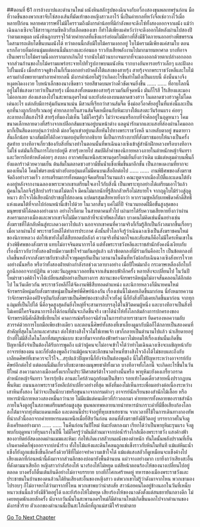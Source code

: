##ตอนที่ 61 การล้างบาปและตำนานใหม่
ผนังหินสลักรูปของฉินจงกับอวี่กงสองขุนพลเทพรุ่นก่อน มือที่วาดขึ้นของพวกเขาจับโซ่สองเส้นที่มัดเท้าของหญิงสาวเอาไว้ นี่เป็นค่ายกลที่หวังจื่อเช่อวางไว้เมื่อหลายปีก่อน หลายศตวรรษที่ไม่มีใครรวมถึงมังกรดำน้อยที่มีกำลังพอจะดึงโซ่ทั้งสองออกจากผนัง แม้ว่าเฉินฉางเซิงจะใช้สารานุกรมซีหลิวกับเลือดของเขา ก็ทำได้เพียงแค่หวังว่าจะดึงออกได้หลังผ่านไปสองปี ว่าตามเหตุผล ผนังหินถูกบรรจุไว้ด้วยค่ายกลที่แข็งแกร่งย่อมไม่มีทางที่สิ่งมีชีวิตภายนอกอย่างพืชพรรณใดสามารถเติบโตขึ้นบนผนังได้ ทว่าตอนนี้กลับมีใบไม้ครามงอกอยู่
ใบไม้ครามมีเพียงแค่สามใบ ตอนแรกก็อวบอิ่มอ่อนนุ่มแต่ตอนนี้มันบางและอ่อนแอ ราวกับเสียพลังงานไปมากมายมหาศาล
บางทีอาจเป็นเพราะใบไม้ครามนี้งอกรากมากเกินไป
รากนับไม่ถ้วนบางจนยากที่จะมองออกด้วยตาเปล่างอกออกจากส่วนก้านของใบไม้ครามแพร่กระจายไปทั่วรูปภาพบนผนังหิน รากบางอันหารอยร้าวเล็กๆ และฝังลงไปในผนัง เมื่อสำรวจดูข้างในก็เริ่มงอกอย่างบ้าคลั่งใต้แสงของสายรุ้ง
สายรุ้งจากพระราชวังหลีและใบไม้ครามกำลังพยายามทำลายค่ายกลนี้
มังกรดำน้อยไม่รู้ว่าเกิดอะไรขึ้นทำไมถึงเป็นแบบนี้ ดังนั้นนางจึงหงุดหงิดงงงวย ใบหน้าเล็กของนางซีดขาว รอยสีชาดบนหว่างคิ้วชัดเจนยิ่งขึ้น
……
……
ที่อาบโลกนี้อยู่ไม่ใช่แสงดาวทว่าเป็นสายรุ้ง
เมื่อแสงทั้งหมดของสายรุ้งรวมกันที่จุดหนึ่ง มันก็ไร้สี ไร้เสียงและมองไม่ออกเลย ส่องแสงลงไปในสะพานอุดรใหม่ และยังส่องลงบนตลาดซวงฮวา
ในตลาดซวงฮวาดูไม่โดดเด่นอะไร แต่กลับมีการคุ้มกันหนาแน่น มีสวนที่เรียกว่าสวนส้มจี๊ด ซึ่งม่ออวี่อาศัยอยู่ในที่แห่งนี้และเป็นคุกที่นางถูกกักบริเวณอยู่
ค่ายกลภายในสวนส้มจี๊ดเหมือนกับหิมะบางใต้แสงตะวันร้อนแรง ค่อยๆ ละลายลงใต้แสงไร้สี สายรุ้งที่มองไม่เห็น ไม่มีใครรู้ตัว ไม่ว่าจะคนหรือกบที่จำศีลอยู่ในฤดูหนาว
โคมขนาดเล็กหลายดวงที่สร้างจากเปลือกส้มแขวนอยู่บนหน้าต่าง แลดูน่ารักมากและแสงที่ส่องผ่านโคมออกมาก็เป็นสีแดงอบอุ่นกว่าปกติ
ม่ออวี่คุกเข่าอยู่บนเสื่อหันไปทางพระราชวังหลี นางหลับตาอยู่ ขนตายาวสั่นเล็กน้อย นางสัมผัสได้ถึงความอบอุ่นที่ยากอธิบาย
นี่เป็นการล้างบาปที่สังฆราชมอบให้นางเป็นครั้งสุดท้าย บางทีอาจเกี่ยวข้องกับสิ่งที่นางทำในตอนนั้นที่พาเฉินฉางเซิงเข้าสู่สำนักฝึกหลวงหรือบางทีอาจไม่ใช่ แต่มันก็เป็นการไถ่บาปอยู่ดี
สายรุ้งหายไป สมบัติล้ำค่าของนิกายหลวงภายในตำหนักหญ้าจันทราและวิหารอีกห้าหลังค่อยๆ สงบลง
อากาศเย็นเหนือสะพานอุดรใหม่เย็นยิ่งกว่าเดิม แม้แต่หลุมดำบนพื้นก็ยังแตกร้าวด้วยความเย็น
ต้นส้มในตลาดซวงฮวามีชั้นน้ำแข็งเพิ่มขึ้นมาอีกชั้น เป็นภาพงดงามที่ยากจะมองเห็นได้ โคมไฟตรงหน้าต่างยังอบอุ่นแต่ไม่มีคนบนเสื่ออีกต่อไป
……
……
งานพิธีศพของสังฆราชจัดถึงอย่างรวดเร็ว การเตรียมการทั้งหมดถูกจัดเตรียมไว้นานแล้ว
คณะทูตจากเมืองไป๋ตี้และแดนใต้ยังคงอยู่หลังจากงานฉลองเพราะพวกเขาเตรียมใจเอาไว้กับสิ่งนี้
เป็นเพราะทุกอย่างได้เตรียมเอาไว้แล้วผู้คนในโลกจึงรู้สึกปวกร้าวแต่ไม่ตกใจ มีคนไม่มากนักที่รู้สึกกลัวหรือไม่สบายใจ
จากฤดูใบไม้ร่วงสู่ฤดูหนาว ต้าโจวได้เสียงนักปราชญ์ไปสองคน แปดมรสุมเสียหายยิ่งกว่า หากรวมซูหลีกับเทพธิดาศักดิ์สิทธิ์แห่งแดนใต้ที่จากไปก่อนหน้านี้เข้าไปด้วย ในเวลาสั้นๆ แค่ไม่กี่ปี จำนวนยอดฝีมือขั้นสูงสุดของมนุษยชาติได้ลดลงอย่างมาก อย่างไรก็ตาม ในสายตาคนทั่วไป เผ่ามารได้รับความเสียหายยิ่งกว่าผ่านสงครามกลางเมืองและพวกเขาจึงไม่มีความกล้าที่จะนำทัพลงใต้มา
บางคนไม่คิดเช่นนั้นอย่างเช่นสังฆราชที่ได้กลับคืนสู่ทะเลดวงดาวไปแล้ว นอกจากเขาคนที่ความจริงก็เริ่มรู้สึกเป็นกังวลมากขึ้นเรื่อยๆ เมื่อเวลาผ่านไป
พระราชวังหลีได้ทำการประกาศ ดังนั้นทั่วโลกจึงรู้ว่าเฉินฉางเซิงเป็นสังฆราชคนใหม่ของนิกายหลวง ต่อให้เขายังไม่ได้สืบทอดบัลลังก์
ความจริงที่น่าตกใจและสับสนก็คือไม่มีใครเห็นเขาในช่วงพิธีศพของสังฆราช
แทบไม่อาจจินตนาการได้ แต่ทั้งพระราชวังหลีและราชสำนักยังคงนิ่งเงียบกับเรื่องนี้ราวกับว่าทั้งสองฝ่ายมีความเข้าใจร่วมกันอยู่แล้ว แล้วข้อตกลงที่มีร่วมกันคืออะไร เป็นข้อตกลงที่เกิดขึ้นหลังจากสังฆราชกับซางสิงโจวพูดคุยกันเป็นเวลานานในคืนที่หวังผ้อกับเฉินฉางเซิงสังหารโจวทงอย่างนั้นหรือ หรือว่าทั้งสองฝ่ายต่างกำลังรอช่วงเวลาบางอย่าง
เมื่อปีใหม่มาถึง กระดาษเหลืองอีกใบก็ถูกฉีกออกจากปฏิทิน ดวงตะวันฤดูหนาวลอยขึ้นจากเส้นขอบฟ้าอีกครั้ง หลายสิ่งจะเปลี่ยนไป
ในวันปีใหม่ราชวงศ์ต้าโจวได้เปลี่ยนสมัยอย่างเป็นทางการ สถานะของจักรพรรดิหนุ่มไม่อาจสั่นคลอนได้อีกต่อไป ในวันเดียวกัน พระราชวังหลีก็ได้จัดงานพิธีสืบทอดตำแหน่ง และนิกายหลวงก็มีนายคนใหม่
จักรพรรดิหนุ่มกับสังฆราชหนุ่มเป็นศิษย์พี่ศิษย์น้องกัน
เรื่องเช่นนี้ไม่เคยเกิดขึ้นมาก่อน
นี่ยังหมายความว่าจักรพรรดิองค์ปัจจุบันกับสังฆราชเป็นศิษย์ของซางสิงโจวทั้งคู่
นี่ก็ยังสิ่งที่ไม่เคยเกิดขึ้นมาก่อน
จากทุกแง่มุมที่เป็นไปได้ นี่คือจุดสูงสุดอันยิ่งใหญ่ที่จะสามารถบรรลุได้ในชีวิตคนผู้หนึ่ง และบางทีอาจเป็นสิ่งที่ไม่เคยมีใครจินตนาการถึงได้ก่อนที่มันจะเกิดขึ้นจริง
เขาได้นำให้ทั้งโลกล้มล้างการปกครองของจักรพรรดินีศักดิ์สิทธิ์เทียนไห่ คาดการณ์หรืออาจมีส่วนในการทำลายราชามาร ยึดครองหอความลับสวรรค์ด้วยการโบกมือเพียงข้างเดียว และตอนนี้ศิษย์ทั้งสองที่เขาเลี้ยงดูมากับมือก็ได้กลายเป็นสองคนที่สำคัญที่สุดในโลกและศาสนา ต่อให้ซางสิงโจวไม่ใช่เทพเจ้า เขาก็กลายเป็นตำนานไปแล้ว
น่าเสียดายอยู่บ้างที่ไม่มีสิ่งใดในโลกที่สมบูรณ์แบบ ชะตาที่มาจากท้องฟ้าพร่างดาวไม่ยอมให้เรื่องเช่นนั้นเกิดขึ้น
ปัญหานี้ยังจำเป็นต้องได้รับการพูดถึง แม้ว่าผู้คนจะไม่อาจเข้าใจได้ว่าทำไมเฉินฉางเซิงจะเผชิญหน้ากับอาจารย์ของตน และก็ยังต้องพูดถึงว่าแม้ผู้คนจะตะลึกขนาดไหนที่ซางสิงโจวถึงได้ไม่ชอบและถึงกับเกลียดศิษย์ที่เขาควรจะไว้ใจ...สรุปแล้วปัญหานี้ก็ยังจำเป็นต้องพูดถึง
นี่ไม่ใช่ปัญหาระหว่างอาจารย์กับศิษย์อีกต่อไป แต่ตอนนี้มันเกี่ยวกับชะตาของมนุษยชาติทั้งมวล บางทีอาจทั้งโลกนี้
จะเกิดอะไรขึ้นในวันปีใหม่ สงความกลางเมืองครั้งแรกในประวัติศาสตร์ต้าโจวอย่างนั้นหรือ
พายุหิมะยังคงเกรี้ยวกราด ตำหนักหญ้าจันทรา วิหารกุ้ยชิง ลานตะไคร่ล้วนถูกย้อมเป็นสีขาว รอยเท้าโดดเดี่ยวสายหนึ่งปรากฏบนพื้นหิมะ
ถนนนอกพระราชวังหลีเปล่าเปลี่ยวอย่างที่สุด พลังที่มองไม่เห็นกระเพื่อมอย่างต่อเนื่องระหว่างเสาหินทั้งสอง
ไม่ว่าจะเป็นนักบวชหรือขุนนางจากกรมต่างๆ อาจารย์นักเรียนของสำนักไม้เลื้อย หรือทหารม้านิกายหลวงสองหมื่นกว่านาย ไม่มีแม้แต่คนเดียวที่ก้าวออกมา
ค่ายทหารทั้งหลายของราชสำนักภายในจิงตูอยู่ในสภาพเตรียมพร้อมสูงสุด ขุนพลเทพหลายนายนำทหารม้าเกราะดำที่มีชื่อเสียงก้องโลกลงใต้มาจากทุ่งหิมะแดนเหนือ และตอนนี้ประจำอยู่ที่หุบเขาเฮยซาน จากเวลาที่ใช้ในการเดินทางกองทัพที่น่ากลัวนี้ออกจากค่ายทหารแดนเหนือเมื่อยี่สิบวันก่อน ตอนที่สังฆราชยังมีชีวิตอยู่
บรรยากาศในจิงตูตึงเครียดอย่างมาก
……
……
ในคืนก่อนวันปีใหม่ หิมะยังตกลงมา เรียกได้ว่าเป็นพายุหิมะรุนแรง
จิงตูพบกับฤดูหนาวที่รุนแรงในปีนี้ ไม่มีใครรู้ว่ามันมีส่วนมาจากบ่อน้ำร้างใกล้เมืองพระราชวัง
แสงค้างฟ้าของอาทิตย์อัสดงลอดผ่านเมฆและหิมะ ก่อให้เกิดเงาสลัวบนผนังของตำหนัก
ทันใดนั้นพลังปราณที่เย็นเกินคาดคิดก็พุ่งออกจากบ่อน้ำร้าง ทั้งใบไม้แห้งและดินโคลนถูกแช่แข็งราวกับหินในทันที แม้แต่หิมะน้ำแข็งก็ยังถูกแช่แข็งขึ้นอีกครั้งด้วยวิธีที่ไม่อาจทำความเข้าใจได้ แม้แต่แสงสลัวก็ดูเหมือนจะแข็งค้างไป
เสียงแตกที่ก่อนหน้านี้ดังมาจากส่วนลึกของบ่อมายังพื้นด้านบน แผ่วจางอย่างมาก เบายิ่งกว่าเสียงสะอื้นที่ดังตามมาเสียอีก
หญิงสาวกำลังร้องไห้
นางร้องไห้ไม่หยุด แต่สีหน้าตอนร้องไห้ของนางเปลี่ยนไปอยู่ตลอด บางครั้งก็ตื่นเต้นยินดีอย่างไม่อาจบรรยาย บางทีก็โศกเศร้าหดหู่
ทหารของเมืองพระราชวังและประชาชนในบ้านของตนล้วนได้ยินเสียงสะอื้นของหญิงสาว แต่พวกเขาไม่รู้ว่าดังมาจากไหน พวกเขามองไปรอบๆ ก็ไม่อาจหาได้ว่ามาจากที่ไหน พวกเขาพบว่าน่าสงสัย สาวน้อยคนใดอยู่ข้างนอกในวันที่เหน็บหนาวเช่นนี้แล้วยังมีชีวิตอยู่ได้ และยังร้องไห้ไม่หยุด เสียงร้องไห้ของนางดังตั้งแต่สนธยายันกลางดึก ไม่เคยหยุดพักเลยสักครั้ง
นับจากวันนั้นในสะพานอดรใหม่ก็มีตำนานใหม่เกิดขึ้นนอกไปจากตำนานของมังกรชั่วร้าย
ตัวเอกของตำนานนี้เป็นสะใภ้เด็กที่ถูกแม่สามีใจร้ายฆ่าตาย


[Go To Next Chapter]( ./734.md)